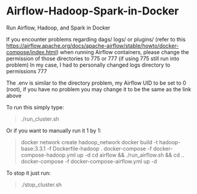 # Airflow-Hadoop-Spark-in-Docker
Run Airflow, Hadoop, and Spark in Docker

If you encounter problems regarding dags/ logs/ or plugins/ (refer to this https://airflow.apache.org/docs/apache-airflow/stable/howto/docker-compose/index.html) when running Airflow containers, please change the permission of those directories to 775 or 777 (if using 775 still run into problem)
In my case, I had to personally changed logs directory to permissions 777

The .env is similar to the directory problem, my Airflow UID to be set to 0 (root), if you have no problem you may change it to be the same as the link above

To run this simply type:
> ./run_cluster.sh

Or if you want to manually run it 1 by 1:
> docker network create hadoop_network
> docker build -t hadoop-base:3.3.1 -f Dockerfile-hadoop .
> docker-compose -f docker-compose-hadoop.yml up -d
> cd airflow && ./run_airflow.sh && cd ..
> docker-compose -f docker-compose-airflow.yml up -d

To stop it just run:
> ./stop_cluster.sh
